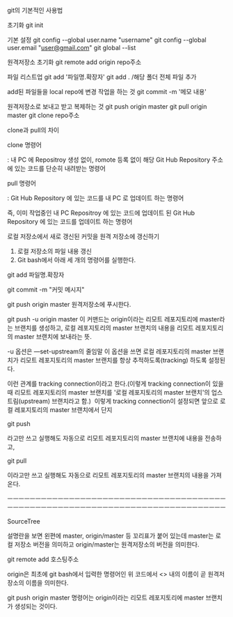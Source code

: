 git의 기본적인 사용법

초기화
git init

기본 설정
git config --global user.name "username"
git config --global user.email "user@gmail.com"
git global --list

원격저장소 초기화
git remote add origin repo주소

파일 리스트업
git add '파일명.확장자' 
git add .   /해당 폴더 전체 파일 추가

add된 파일들을 local repo에 변경 작업을 하는 것
git commit -m '메모 내용'

원격저장소로 보내고 받고 복제하는 것 
git push origin master 
git pull origin master 
git clone repo주소 

clone과 pull의 차이

clone 명령어

: 내 PC 에 Repositroy 생성 없이, romote 등록 없이 해당 Git Hub Repository 주소에 있는 코드를 단순히 내려받는 명령어

 

pull 명령어

: Git Hub Repository 에 있는 코드를 내 PC 로 업데이트 하는 명령어

 즉, 이미 작업중인 내 PC Repositroy 에 있는 코드에 업데이트 된 Git Hub Repository 에 있는 코드를 업데이트 하는 명령어

 
로컬 저장소에서 새로 갱신된 커밋을 원격 저장소에 갱신하기

1. 로컬 저장소의 파일 내용 갱신
2. Git bash에서 아래 세 개의 명령어를 실행한다.

git add 파일명.확장자

git commit -m "커밋 메시지"

git push origin master 
원격저장소에 푸시한다.

git push -u origin master 이 커맨드는 origin이라는 리모트 레포지토리에 master라는 브랜치를 생성하고,
로컬 레포지토리의 master 브랜치의 내용을 리모트 레포지토리의 master 브랜치에 보내라는 뜻.

-u 옵션은 —set-upstream의 줄임말 이 옵션을 쓰면 로컬 레포지토리의 master 브랜치가 리모트 레포지토리의 master 브랜치를 항상 추적하도록(tracking) 하도록 설정된다. 

이런 관계를 tracking connection이라고 한다.(이렇게 tracking connection이 있을 때 리모트 레포지토리의 master 브랜치를 '로컬 레포지토리의 master 브랜치'의 업스트림(upstream) 브랜치라고 함.)
​
이렇게 tracking connection이 설정되면 앞으로 로컬 레포지토리의 master 브랜치에서 단지

git push

라고만 쓰고 실행해도 자동으로 리모트 레포지토리의 master 브랜치에 내용을 전송하고,

git pull

이라고만 쓰고 실행해도 자동으로 리모트 레포지토리의 master 브랜치의 내용을 가져온다.


ㅡㅡㅡㅡㅡㅡㅡㅡㅡㅡㅡㅡㅡㅡㅡㅡㅡㅡㅡㅡㅡㅡㅡㅡㅡㅡㅡㅡㅡㅡㅡㅡㅡㅡㅡㅡㅡㅡㅡㅡㅡㅡㅡㅡㅡㅡㅡㅡㅡㅡㅡㅡㅡㅡㅡㅡㅡㅡㅡㅡㅡㅡㅡㅡㅡㅡㅡㅡㅡㅡㅡㅡㅡㅡㅡㅡㅡㅡ

SourceTree

설명란을 보면 왼편에 master, origin/master 등 꼬리표가 붙어 있는데 master는 로컬 저장소 버전을 의미하고 origin/master는 원격저장소의 버전을 의미한다.

git remote add <origin> 호스팅주소

origin은 최초에 git bash에서 입력한 명령어인 위 코드에서 <> 내의 이름이 곧 원격저장소의 이름을 의미한다.

git push origin master 명령어는 origin이라는 리모트 레포지토리에 master 브랜치가 생성되는 것이다.



 